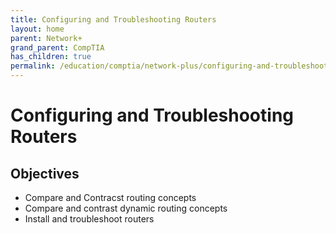 ```yaml
---
title: Configuring and Troubleshooting Routers
layout: home
parent: Network+
grand_parent: CompTIA
has_children: true
permalink: /education/comptia/network-plus/configuring-and-troubleshooting-routers/
---
```


# Configuring and Troubleshooting Routers

## Objectives

- Compare and Contracst routing concepts
- Compare and contrast dynamic routing concepts
- Install and troubleshoot routers
